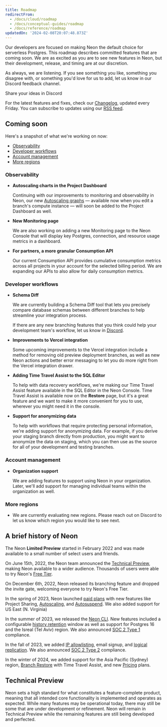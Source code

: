 ```yaml
---
title: Roadmap
redirectFrom:
  - /docs/cloud/roadmap
  - /docs/conceptual-guides/roadmap
  - /docs/reference/roadmap
updatedOn: '2024-02-08T20:07:48.873Z'
---
```

Our developers are focused on making Neon the default choice for serverless Postgres. This roadmap describes committed features that are coming soon. We are as excited as you are to see new features in Neon, but their development, release, and timing are at our discretion.

As always, we are listening. If you see something you like, something you disagree with, or something you'd love for us to add, let us know in our Discord feedback channel.

<CommunityBanner buttonText="Leave feedback" buttonUrl="https://discord.com/channels/1176467419317940276/1176788564890112042" logo="discord">Share your ideas in&nbsp;Discord</CommunityBanner>

For the latest features and fixes, check our [Changelog](/docs/changelog), updated every Friday. You can subscribe to updates using our [RSS feed](https://neon.tech/docs/changelog/rss.xml).

## Coming soon

Here's a snapshot of what we're working on now:

* [Observability](#observability)
* [Developer workflows](#developer-workflows)
* [Account management](#account-management)
* [More regions](#more-regions)

### Observability

* **Autoscaling charts in the Project Dashboard**

    Continuing with our improvements to monitoring and observability in Neon, our new [Autoscaling graphs](/docs/guides/autoscaling-guide#monitor-autoscaling) &#8212; available now when you edit a branch's compute instance &#8212; will soon be added to the Project Dashboard as well.

* **New Monitoring page**

   We are also working on adding a new Monitoring page to the Neon Console that will display key Postgres, connection, and resource usage metrics in a dashboard.

* **For partners, a more granular Consumption API**

  Our current Consumption API provides cumulative consumption metrics across all projects in your account for the selected billing period. We are expanding our APIs to also allow for daily consumption metrics.

### Developer workflows

* **Schema Diff**

    We are currently building a Schema Diff tool that lets you precisely compare database schemas between different branches to help streamline your integration process.

    If there are any new branching features that you think could help your development team's workflow, let us know in [Discord](https://discord.com/channels/1176467419317940276/1176788564890112042).

* **Improvements to Vercel integration**

    Some upcoming improvements to the Vercel integration include a method for removing old preview deployment branches, as well as new Neon actions and better error messaging to let you do more right from the Vercel integration drawer.

* **Adding Time Travel Assist to the SQL Editor**

   To help with data recovery workflows, we're making our Time Travel Assist feature available in the SQL Editor in the Neon Console. Time Travel Assist is available now on the **Restore** page, but it's a great feature and we want to make it more convenient for you to use, wherever you might need it in the console.

* **Support for anonymizing data**

   To help with workflows that require protecting personal information, we're adding support for anonymizing data. For example, if you derive your staging branch directly from production, you might want to anonymize the data on staging, which you can then use as the source for all of your development and testing branches.

### Account management

* **Organization support**

    We are adding features to support using Neon in your organization. Later, we'll add support for managing individual teams within the organization as well.

### More regions

* We are currently evaluating new regions. Please reach out on Discord to let us know which region you would like to see next.

## A brief history of Neon

The Neon **Limited Preview** started in February 2022 and was made available to a small number of select users and friends.

On June 15th, 2022, the Neon team announced the [Technical Preview](#technical-preview), making Neon available to a wider audience. Thousands of users were able to try Neon's [Free Tier](/docs/introduction/free-tier).

On December 6th, 2022, Neon released its branching feature and dropped the invite gate, welcoming everyone to try Neon's Free Tier.

In the spring of 2023, Neon launched [paid plans](https://neon.tech/pricing) with new features like Project Sharing, [Autoscaling](/docs/introduction/autoscaling), and [Autosuspend](/docs/introduction/auto-suspend). We also added support for US East (N. Virginia)

In the summer of 2023, we released the [Neon CLI](/docs/reference/neon-cli). New features included a configurable [history retention](/docs/introduction/point-in-time-restore) window as well as support for Postgres 16 and the Isreal (Tel Aviv) region. We also announced [SOC 2 Type 1](https://neon.tech/blog/soc2-type-1#our-journey-to-soc2) compliance.

In the fall of 2023, we added [IP allowlisting](/docs/introduction/ip-allow), email signup, and [logical replication](/docs/introduction/logical-replication). We also announced [SOC 2 Type 2](https://neon.tech/blog/soc2-type2) compliance.

In the winter of 2024, we added support for the Asia Pacific (Sydney) region, [Branch Restore](/docs/guides/branch-restore) with Time Travel Assist, and new [Pricing](https://neon.tech/pricing) plans.

## Technical Preview

Neon sets a high standard for what constitutes a feature-complete product, meaning that all intended core functionality is implemented and operates as expected. While many features may be operational today, there may still be some that are under development or refinement. Neon will remain in Technical Preview while the remaining features are still being developed and perfected.
